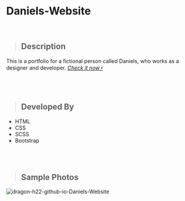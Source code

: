 # Daniels-Website

<br>


> ## Description

This is a portfolio for a fictional person called Daniels, who works as a designer and developer. *<a href="https://dragon-h22.github.io/Daniels-Website-Template/" target="_blank"> Check it now⚡</a>*

<br><br>

> ## Developed By
- HTML
- CSS
- SCSS
- Bootstrap

<br><br>


> ## Sample Photos


![dragon-h22-github-io-Daniels-Website](https://user-images.githubusercontent.com/88390970/190855567-c2c9c1ed-cadb-4292-950e-4d07acb2b5ac.png)
